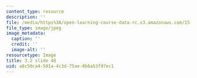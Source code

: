 ```yaml
---
content_type: resource
description: ''
file: /media/https%3A/open-learning-course-data-rc.s3.amazonaws.com/15-s21-nuts-and-bolts-of-business-plans-january-iap-2014/a8c50ca4501a4c3d75ae0b6a53f97ec1_Slide48.JPG
file_type: image/jpeg
image_metadata:
  caption: ''
  credit: ''
  image-alt: ''
resourcetype: Image
title: 3.2 slide 48
uid: a8c50ca4-501a-4c3d-75ae-0b6a53f97ec1
---
```

